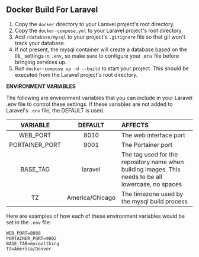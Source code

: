 ## Docker Build For Laravel

1. Copy the `docker` directory to your Laravel project's root directory.
2. Copy the `docker-compose.yml` to your Laravel project's root directory.
3. Add `/database/mysql` to your project's `.gitignore` file so that git won't track your database.
4. If not present, the mysql container will create a database based on the `DB_` settings in `.env`, so make sure to configure your .env file before bringing services up.
5. Run `docker-compose up -d --build` to start your project. This should be executed from the Laravel project's root directory.

**ENVIRONMENT VARIABLES**

The following are environment variables that you can include in your Laravel .env file to control these settings. If these variables are not added to Laravel's `.env` file, the DEFAULT is used.

| VARIABLE | DEFAULT | AFFECTS |
| :---------: | :---------: | :--------- |
| WEB_PORT | 8010 | The web interface port |
| PORTAINER_PORT | 9001 | The Portainer port |
| BASE_TAG | laravel | The tag used for the repository name when building images. This needs to be all lowercase, no spaces |
| TZ | America/Chicago | The timezone used by the mysql build process |

Here are examples of how each of these environment variables would be set in the `.env` file:

```
WEB_PORT=8088
PORTAINER_PORT=9002
BASE_TAB=mycoolthing
TZ=America/Denver
```
